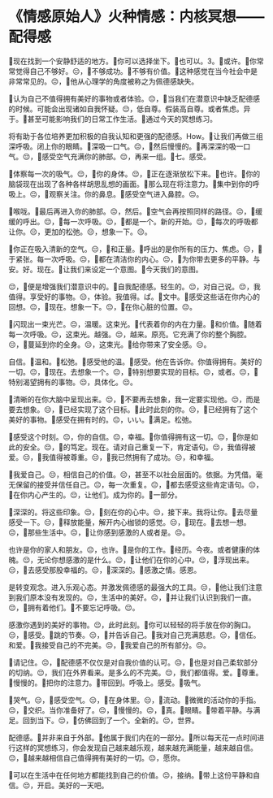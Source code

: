 # 《情感原始人》火种情感：内核冥想——配得感

🎼现在找到一个安静舒适的地方。🎼你可以选择坐下。🎼也可以。3。🎼或许。🎼你常常觉得自己不够好。😔，🎼不够成功。🎼不够有价值。🎼这种感觉在当今社会中是非常常见的。😔，🎼他从心理学的角度被称之为佩德感缺失。

🎼认为自己不值得拥有美好的事物或者体验。😔，🎼当我们在潜意识中缺乏配德感的时候。可能会出现诸如自我怀疑。😔，低自尊。假装高自尊。或者焦虑。异于。🎼甚至可能影响我们的日常工作生活。🎼通过今天的冥想练习。

将有助于各位培养更加积极的自我认知和更强的配德感。How。🎼让我们再做三组深呼吸。闭上你的眼睛。🎼深吸一口气。😔，🎼然后慢慢的。🎼再深深的吸一口气。😔，🎼感受空气充满你的肺部。😔，再来一组。🎼七。感受。

🎼体察每一次的吸气。😔，🎼你的身体。😔，🎼正在逐渐放松下来。🎼也许。🎼你的脑袋现在出现了各种各样胡思乱想的画面。🎼那么现在将注意力。🎼集中到你的呼吸上。😔，🎼观察关注。你的鼻息。🎼感受空气进入鼻腔。😔。

🎼喉咙。🎼最后再进入你的肺部。😔，然后。🎼空气会再按照同样的路径。😔，🎼缓缓的呼出。😔，🎼每一次呼吸。😔，🎼都是一个。新的开始。😔，🎼每次的呼吸都让你。😔，更加的松弛。😔，想象一下。😔。

🎼你正在吸入清新的空气。😔，🎼和正量。🎼呼出的是你所有的压力、焦虑。😔，🎼于紧张。每一次呼吸。😔，🎼都在清洁你的内心。😔，🎼为你带去更多的平静。与安。好。现在。🎼让我们来设定一个意图。🎼今天我们的意图。

😔，🎼便是增强我们潜意识中的。🎼自我配德感。轻生的。😔，对自己说。😔，我值得。享受好的事物。😔，体验。我值得。ぱ。🎼文中。🎼感受这些话在你内心的回想。😔，🎼现在。想象一下。😔，🎼在你心脏的位置。😔。

🎼闪现出一束光芒。😔，温暖。这束光。🎼代表着你的内在力量。🎼和价值。🎼随着每一次呼吸。😔，这束光。越强。😔，越来。原亮。它充满了你的整个胸腔。😔，🎼蔓延到你的全身。😔，这束光。🎼给你带来了安全感。😔。

自信。🎼温和。🎼松弛。🎼感受他的温。🎼感受。他在告诉你。你值得拥有。美好的一切。😔，🎼现在。去想象一个。😔，🎼特别想要实现的目标。😔，或者。😔，🎼特别渴望拥有的事物。😔，具体化。😔。

🎼清晰的在你大脑中呈现出来。😔，🎼不要再去想象，我一定要实现他。😔，而是要去想象。😔，🎼已经实现了这个目标。🎼此时此刻的你。😔，🎼已经拥有了这个美好的事物。🎼感受在拥有时的。😔，いい。🎼满足。松弛。

🎼感受这个时刻。😔，你的自信。😔，幸福。🎼你值得拥有这一切。😔，🎼你是如此的安全。😔，🎼的笃定。现在。请对自己重复一下，肯定语句。😔，我值得被爱。😔，🎼我值得被尊重。😔，🎼我已然拥有了成功。😔，和幸福。

🎼我爱自己。😔，相信自己的价值。😔，甚至不以社会层面的。依据。为凭借。毫无保留的接受并信任自己。😔，每一次重复。😔，🎼都去感受这些肯定语句。😔，🎼在你内心产生的。😔，让他们。成为你的。🎼一部分。

🎼深深的。将这些印象。😔，🎼刻在你的心中。😔，接下来。我将让你。🎼去尽量感受一下。😔，🎼释放能量，解开内心枷锁的感觉。😔，🎼现在。🎼去想一想。😔，🎼那些生活中。😔，🎼让你感到感激的人或者是。😔。

也许是你的家人和朋友。😔，也许。🎼是你的工作。🎼经历。今夜。或者健康的体魄。😔，无论你想感激的是什么。😔，🎼让他们在你的心中。😔，🎼浮现出来。😔，🎼去感受那股幸福的。😔，🎼深深的。🎼感激之情。感恩。

是转变观念。进入乐观心态。并激发佩德感的最强大的工具。😔，🎼他让我们注意到我们原本没有发现的。😔，生活中的美好。😔，🎼并让我们认识到我们一直。😔，🎼拥有着他们。🎼不要忘记呼吸。😔。

感激你遇到的美好的事物。😔，此时此刻。🎼你可以轻轻的将手放在你的胸口。😔，🎼感受。🎼跳的节奏。😔，🎼并告诉自己。🎼我对自己充满慈悲。😔，🎼信任。和爱。🎼我接受自己的不完美。😔，🎼我爱自己的所有部分。😔。

🎼请记住。😔，🎼配德感不仅仅是对自我价值的认可。😔，🎼也是对自己柔软部分的切纳。😔，我们在外界看来。是多么的不完美。😔，我们都值得。爱。🎼尊重。🎼慢慢的。🎼把你的注意力。🎼带回到。呼吸上。感受。🎼吸气。

🎼哭气。😔，🎼感受空气。😔，🎼在身体里。😔，🎼流动。🎼微微的活动你的手指。😔，🎼交织。当你准备好了。😔，🎼慢慢的。😔，🎼真。🎼眼睛。🎼带着平静。与满足。回到当下。😔，🎼仿佛回到了一个。全新的。😔，世界。

配德感。🎼并非来自于外部。🎼他属于我们内在的一部分。🎼所以每天花一点时间进行这样的冥想练习，你会发现自己越来越乐观，越来越充满能量，越来越自信。😔，🎼越来越相信自己值得拥有美好的一切。😔，愿你。

🎼可以在生活中在任何地方都能找到自己的价值。😔，接纳。🎼带上这份平静和自信。😔，开启。美好的一天吧。